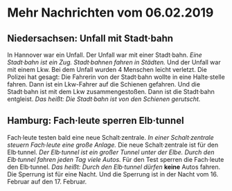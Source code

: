 # Mehr Nachrichten vom 06.02.2019


## Niedersachsen: Unfall mit Stadt·bahn
In Hannover war ein Unfall. Der Unfall war mit einer Stadt·bahn. 
*Eine Stadt·bahn ist ein Zug.* 
*Stadt·bahnen fahren in Städten.* Und der Unfall war mit einem Lkw. Bei dem Unfall wurden 4 Menschen leicht verletzt. Die Polizei hat gesagt: Die Fahrerin von der Stadt·bahn wollte in eine Halte·stelle fahren. Dann ist ein Lkw-Fahrer auf die Schienen gefahren. Und die Stadt·bahn ist mit dem Lkw zusammengestoßen. Dann ist die Stadt·bahn entgleist. *Das heißt:* 
*Die Stadt·bahn ist von den Schienen gerutscht.* 

## Hamburg: Fach·leute sperren Elb·tunnel
Fach·leute testen bald eine neue Schalt·zentrale. 
*In einer Schalt·zentrale steuern Fach·leute eine große Anlage.* Die neue Schalt·zentrale ist für den Elb·tunnel. 
*Der Elb·tunnel ist ein großer Tunnel unter der Elbe.* 
*Durch den Elb·tunnel fahren jeden Tag viele Autos.* Für den Test sperren die Fach·leute den Elb·tunnel. *Das heißt:* 
*Durch den Elb·tunnel dürfen* **keine** Autos fahren. Die Sperrung ist für eine Nacht. Und die Sperrung ist in der Nacht vom 16. Februar auf den 17. Februar. 
